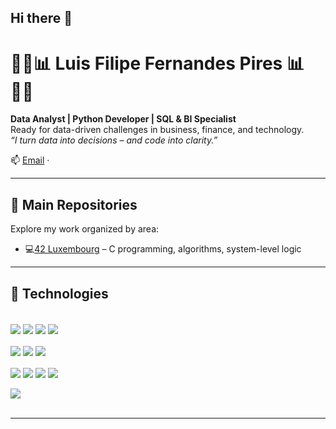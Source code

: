 ## Hi there 👋

# 👨‍💻📊 Luis Filipe Fernandes Pires 📊👨‍💻

**Data Analyst | Python Developer | SQL & BI Specialist**  
Ready for data-driven challenges in business, finance, and technology.  
_“I turn data into decisions – and code into clarity.”_

📫 [Email](mailto:learn2b3e@hotmail.com) · 

---
## 📁 Main Repositories

Explore my work organized by area:

- 💻[42 Luxembourg](https://github.com/AndreLuiz-Cardoso/42-Luxembourg) – C programming, algorithms, system-level logic  

---
## 🧰 Technologies

<div style="display: inline_block"><br/>

  <!-- Backend / Programming -->
  <img align="center" src="https://img.shields.io/badge/Python-3776AB?style=for-the-badge&logo=python&logoColor=white"/>
  <img align="center" src="https://img.shields.io/badge/C-A8B9CC?style=for-the-badge&logo=c&logoColor=black"/>
  <img align="center" src="https://img.shields.io/badge/C++-00599C?style=for-the-badge&logo=c%2B%2B&logoColor=white"/>
  <img align="center" src="https://img.shields.io/badge/Git-F05032?style=for-the-badge&logo=git&logoColor=white"/>
  <br/><br/>

  <!-- Data & BI -->
  <img align="center" src="https://img.shields.io/badge/MySQL-4479A1?style=for-the-badge&logo=mysql&logoColor=white"/>
  <img align="center" src="https://img.shields.io/badge/Power%20BI-F2C811?style=for-the-badge&logo=powerbi&logoColor=black"/>
  <img align="center" src="https://img.shields.io/badge/Microsoft%20Excel-217346?style=for-the-badge&logo=microsoft-excel&logoColor=white"/>
  <br/><br/>

  <!-- AI & ML -->
  <img align="center" src="https://img.shields.io/badge/Scikit--Learn-F7931E?style=for-the-badge&logo=scikit-learn&logoColor=white"/>
  <img align="center" src="https://img.shields.io/badge/Numpy-013243?style=for-the-badge&logo=numpy&logoColor=white"/>
  <img align="center" src="https://img.shields.io/badge/Pandas-150458?style=for-the-badge&logo=pandas&logoColor=white"/>
  <img align="center" src="https://img.shields.io/badge/Jupyter-F37626?style=for-the-badge&logo=jupyter&logoColor=white"/>
  <br/><br/>

  <!-- Blockchain -->
  <img align="center" src="https://img.shields.io/badge/Solidity-363636?style=for-the-badge&logo=solidity&logoColor=white"/>

</div><br/>

---


